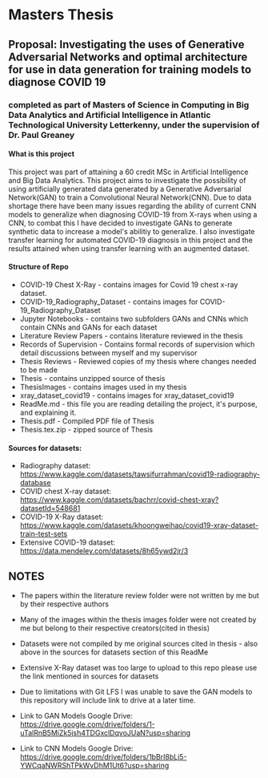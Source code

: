# Masters Thesis
## Proposal: Investigating the uses of Generative Adversarial Networks and optimal architecture for use in data generation for training models to diagnose COVID 19
### completed as part of Masters of Science in Computing in Big Data Analytics and Artificial Intelligence in Atlantic Technological University Letterkenny, under the supervision of Dr. Paul Greaney

#### What is this project
This project was part of attaining a 60 credit MSc in Artificial Intelligence and Big Data Analytics.  This project aims to investigate the possibility of using artificially generated data generated by a Generative Adversarial Network(GAN) to train a Convolutional Neural Network(CNN).  Due to data shortage there have been many issues regarding the ability of current CNN models to generalize when diagnosing COVID-19 from X-rays when using a CNN, to combat this I have decided to investigate GANs to generate synthetic data to increase a model's abilitiy to generalize.  I also investigate transfer learning for automated COVID-19 diagnosis in this project and the results attained when using transfer learning with an augmented dataset.

#### Structure of Repo
+ COVID-19 Chest X-Ray - contains images for Covid 19 chest x-ray dataset.
+ COVID-19_Radiography_Dataset - contains images for COVID-19_Radiography_Dataset
+ Jupyter Notebooks - contains two subfolders GANs and CNNs which contain CNNs and GANs for each dataset
+ Literature Review Papers - contains literature reviewed in the thesis
+ Records of Supervision - Contains formal records of supervision which detail discussions between myself and my supervisor
+ Thesis Reviews - Reviewed copies of my thesis where changes needed to be made
+ Thesis - contains unzipped source of thesis
+ ThesisImages - contains images used in my thesis
+ xray_dataset_covid19 - contains images for xray_dataset_covid19
+ ReadMe.md - this file you are reading detailing the project, it's purpose, and explaining it.
+ Thesis.pdf - Compiled PDF file of Thesis
+ Thesis.tex.zip - zipped source of Thesis  

#### Sources for datasets:

+ Radiography dataset: https://www.kaggle.com/datasets/tawsifurrahman/covid19-radiography-database 
+ COVID chest X-ray dataset: https://www.kaggle.com/datasets/bachrr/covid-chest-xray?datasetId=548681
+ COVID-19 X-Ray dataset: https://www.kaggle.com/datasets/khoongweihao/covid19-xray-dataset-train-test-sets
+ Extensive COVID-19 dataset: https://data.mendeley.com/datasets/8h65ywd2jr/3

## NOTES
+ The papers within the literature review folder were not written by me but by their respective authors
+ Many of the images within the thesis images folder were not created by me but belong to their respective creators(cited in thesis)
+ Datasets were not compiled by me original sources cited in thesis - also above in the sources for datasets section of this ReadMe
+ Extensive X-Ray dataset was too large to upload to this repo please use the link mentioned in sources for datasets
+ Due to limitations with Git LFS I was unable to save the GAN models to this repository will include link to drive at a later time.

+ Link to GAN Models Google Drive: https://drive.google.com/drive/folders/1-uTalRnB5MiZk5jsh4TDGxclDqvoJUaN?usp=sharing
+ Link to CNN Models Google Drive: https://drive.google.com/drive/folders/1bBrI8bLj5-YWCqaNWRShTPkWvDhM1Ut6?usp=sharing
